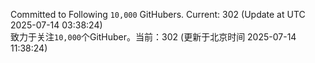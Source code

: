 Committed to Following `10,000` GitHubers. Current: <!-- FOLLOWING_COUNT -->302<!-- FOLLOWING_COUNT --> (Update at UTC <!-- LAST_UPDATED -->2025-07-14 03:38:24<!-- LAST_UPDATED -->)<br>
致力于关注`10,000`个GitHuber。当前：<!-- FOLLOWING_COUNT -->302<!-- FOLLOWING_COUNT --> (更新于北京时间 <!-- LAST_UPDATED_CST -->2025-07-14 11:38:24<!-- LAST_UPDATED_CST -->)

